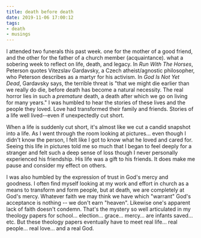 ```yaml
---
title: death before death
date: 2019-11-06 17:00:12
tags:
- death
- musings
---
```

I attended two funerals this past week. one for the mother of a good friend, and the other for the father of a church member (acquaintance). what a sobering week to reflect on life, death, and legacy. In _Run With The Horses_, Peterson quotes Vitezslav Gardavsky, a Czech atheist/agnostic philosopher, who Peterson describes as a martyr for his activism. In _God Is Not Yet Dead_, Gardavsky says, the terrible threat is "that we might die earlier than we really do die, before death has become a natural necessity. The real horror lies in such a _premature_ death, a death after which we go on living for many years." I was humbled to hear the stories of these lives and the people they loved. Love had transformed their family and friends. Stories of a life well lived--even if unexpectedly cut short. 

When a life is suddenly cut short, it's almost like we cut a candid snapshot into a life. As I went through the room looking at pictures... even though I didn't know the person, I felt like I got to know what he loved and cared for. Seeing this life in pictures told me so much that I began to feel deeply for a stranger and felt such a deep sense of loss though I never personally experienced his friendship. His life was a gift to his friends. It does make me pause and consider my effect on others.

I was also humbled by the expression of trust in God's mercy and goodness. I often find myself looking at my work and effort in church as a means to transform and form people, but at death, we are completely at God's mercy. Whatever faith we may think we have which "warrant" God's acceptance is nothing -- we don't earn "heaven". Likewise one's apparent lack of faith doesn't condemn. That's the mystery so well articulated in my theology papers for school... election... grace... mercy... are infants saved... etc. But these theology papers eventually have to meet real life... real people... real love... and a real God.


